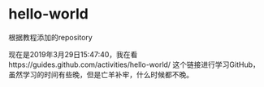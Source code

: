 # hello-world
根据教程添加的repository

现在是2019年3月29日15:47:40，我在看https://guides.github.com/activities/hello-world/ 这个链接进行学习GitHub，虽然学习的时间有些晚，但是亡羊补牢，什么时候都不晚。
